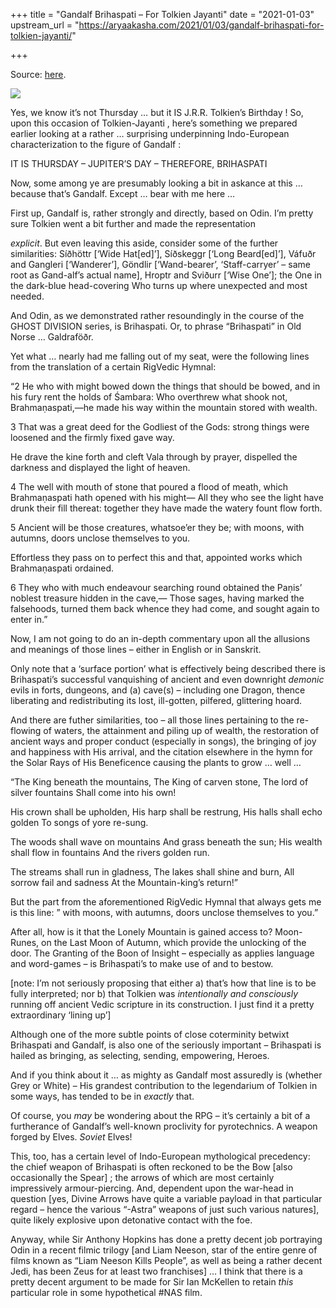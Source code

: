 +++
title = "Gandalf Brihaspati – For Tolkien Jayanti"
date = "2021-01-03"
upstream_url = "https://aryaakasha.com/2021/01/03/gandalf-brihaspati-for-tolkien-jayanti/"

+++

Source: [here](https://aryaakasha.com/2021/01/03/gandalf-brihaspati-for-tolkien-jayanti/).

![](https://aryaakasha.files.wordpress.com/2021/01/135634834_787383118540681_7117926733701944130_n.png?w=460)

Yes, we know it’s not Thursday … but it IS J.R.R. Tolkien’s Birthday ! So, upon this occasion of Tolkien-Jayanti , here’s something we prepared earlier looking at a rather … surprising underpinning Indo-European characterization to the figure of Gandalf :

IT IS THURSDAY – JUPITER’S DAY – THEREFORE, BRIHASPATI

Now, some among ye are presumably looking a bit in askance at this … because that’s Gandalf. Except … bear with me here …

First up, Gandalf is, rather strongly and directly, based on Odin. I’m pretty sure Tolkien went a bit further and made the representation

*explicit*. But even leaving this aside, consider some of the further
similarities: Síðhöttr \[‘Wide Hat\[ed\]’\], Síðskeggr \[‘Long Beard\[ed\]’\], Váfuðr and Gangleri \[‘Wanderer’\], Göndlir \[‘Wand-bearer’, ‘Staff-carryer’ – same root as Gand-alf’s actual name\], Hroptr and Sviðurr \[‘Wise One’\]; the One in the dark-blue head-covering Who turns up where unexpected and most needed.

And Odin, as we demonstrated rather resoundingly in the course of the GHOST DIVISION series, is Brihaspati. Or, to phrase “Brihaspati” in Old Norse … Galdraföðr.

Yet what … nearly had me falling out of my seat, were the following lines from the translation of a certain RigVedic Hymnal:

“2 He who with might bowed down the things that should be bowed, and in his fury rent the holds of Śambara: Who overthrew what shook not, Brahmaṇaspati,—he made his way within the mountain stored with wealth.

3 That was a great deed for the Godliest of the Gods: strong things were loosened and the firmly fixed gave way.

He drave the kine forth and cleft Vala through by prayer, dispelled the darkness and displayed the light of heaven.

4 The well with mouth of stone that poured a flood of meath, which Brahmaṇaspati hath opened with his might— All they who see the light have drunk their fill thereat: together they have made the watery fount flow forth.

5 Ancient will be those creatures, whatsoe’er they be; with moons, with autumns, doors unclose themselves to you.

Effortless they pass on to perfect this and that, appointed works which Brahmaṇaspati ordained.

6 They who with much endeavour searching round obtained the Paṇis’ noblest treasure hidden in the cave,— Those sages, having marked the falsehoods, turned them back whence they had come, and sought again to enter in.”

Now, I am not going to do an in-depth commentary upon all the allusions and meanings of those lines – either in English or in Sanskrit.

Only note that a ‘surface portion’ what is effectively being described there is Brihaspati’s successful vanquishing of ancient and even downright *demonic* evils in forts, dungeons, and (a) cave(s) – including one Dragon, thence liberating and redistributing its lost, ill-gotten, pilfered, glittering hoard.

And there are futher similarities, too – all those lines pertaining to the re-flowing of waters, the attainment and piling up of wealth, the restoration of ancient ways and proper conduct (especially in songs), the bringing of joy and happiness with His arrival, and the citation elsewhere in the hymn for the Solar Rays of His Beneficence causing the plants to grow … well …

“The King beneath the mountains, The King of carven stone, The lord of silver fountains Shall come into his own!

His crown shall be upholden, His harp shall be restrung, His halls shall echo golden To songs of yore re-sung.

The woods shall wave on mountains And grass beneath the sun; His wealth shall flow in fountains And the rivers golden run.

The streams shall run in gladness, The lakes shall shine and burn, All sorrow fail and sadness At the Mountain-king’s return!”

But the part from the aforementioned RigVedic Hymnal that always gets me is this line: ” with moons, with autumns, doors unclose themselves to you.”

After all, how is it that the Lonely Mountain is gained access to? Moon-Runes, on the Last Moon of Autumn, which provide the unlocking of the door. The Granting of the Boon of Insight – especially as applies language and word-games – is Brihaspati’s to make use of and to bestow.

\[note: I’m not seriously proposing that either a) that’s how that line is to be fully interpreted; nor b) that Tolkien was *intentionally and consciously* running off ancient Vedic scripture in its construction. I just find it a pretty extraordinary ‘lining up’\]

Although one of the more subtle points of close coterminity betwixt Brihaspati and Gandalf, is also one of the seriously important – Brihaspati is hailed as bringing, as selecting, sending, empowering, Heroes.

And if you think about it … as mighty as Gandalf most assuredly is (whether Grey or White) – His grandest contribution to the legendarium of Tolkien in some ways, has tended to be in *exactly* that.

Of course, you *may* be wondering about the RPG – it’s certainly a bit of a furtherance of Gandalf’s well-known proclivity for pyrotechnics. A weapon forged by Elves. *Soviet* Elves!

This, too, has a certain level of Indo-European mythological precedency: the chief weapon of Brihaspati is often reckoned to be the Bow \[also occasionally the Spear\] ; the arrows of which are most certainly impressively armour-piercing. And, dependent upon the war-head in question \[yes, Divine Arrows have quite a variable payload in that particular regard – hence the various “-Astra” weapons of just such various natures\], quite likely explosive upon detonative contact with the foe.

Anyway, while Sir Anthony Hopkins has done a pretty decent job portraying Odin in a recent filmic trilogy \[and Liam Neeson, star of the entire genre of films known as “Liam Neeson Kills People”, as well as being a rather decent Jedi, has been Zeus for at least two franchises\] … I think that there is a pretty decent argument to be made for Sir Ian McKellen to retain *this* particular role in some hypothetical #NAS film.
